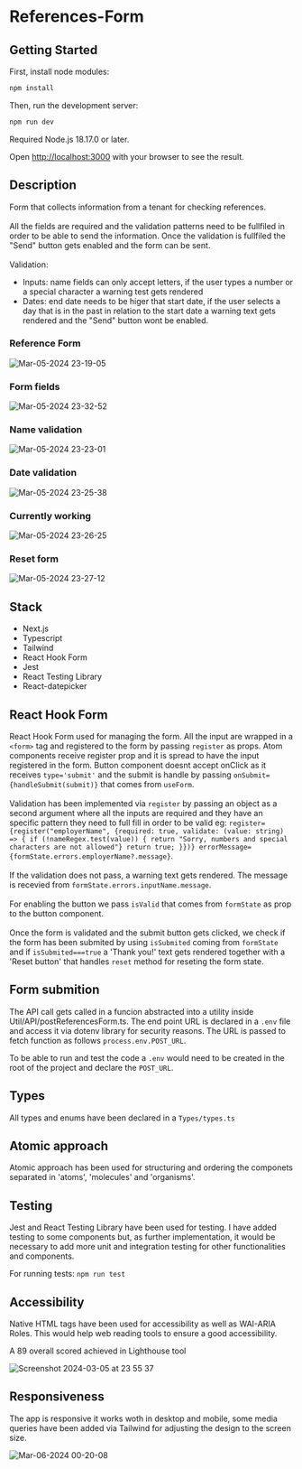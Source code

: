 # References-Form

## Getting Started

First, install node modules:

```bash
npm install
```

Then, run the development server:

```bash
npm run dev
```

Required Node.js 18.17.0 or later.

Open [http://localhost:3000](http://localhost:3000) with your browser to see the result.

## Description

Form that collects information from a tenant for checking references.
<br><br>
All the fields are required and the validation patterns need to be fullfiled in order to be able to send the information. Once the validation is fullfiled the "Send" button gets enabled and the form can be sent.
<br><br>
Validation:
<br>
  <ul>
    <li>Inputs: name fields can only accept letters, if the user types a number or a special character a warning test gets rendered</li>
    <li>Dates: end date needs to be higer that start date, if the user selects a day that is in the past in relation to the start date a warning text gets rendered and the "Send" button wont be enabled.</li>
  </ul>

### Reference Form

![Mar-05-2024 23-19-05](https://github.com/david-lorenzo-vargas/References-Form/assets/72414745/2a2b0053-070d-43b2-86a6-139e7ba25573)

### Form fields

![Mar-05-2024 23-32-52](https://github.com/david-lorenzo-vargas/References-Form/assets/72414745/04d831af-5d82-45b2-b4dd-7e8a81aa3dd2)

### Name validation

![Mar-05-2024 23-23-01](https://github.com/david-lorenzo-vargas/References-Form/assets/72414745/c282bc2f-b248-4e1d-a994-34a8cdfdb554)

### Date validation

![Mar-05-2024 23-25-38](https://github.com/david-lorenzo-vargas/References-Form/assets/72414745/031c2cc0-493f-43d5-a2a1-9a2ad86c2fff)

### Currently working

![Mar-05-2024 23-26-25](https://github.com/david-lorenzo-vargas/References-Form/assets/72414745/5f5b5d1b-b2f2-46a0-9630-97538f9f4405)

### Reset form

![Mar-05-2024 23-27-12](https://github.com/david-lorenzo-vargas/References-Form/assets/72414745/fa0cbf30-aa00-4485-acb7-54a494be9a48)

## Stack

<ul>
  <li>Next.js</li>
  <li>Typescript</li>
  <li>Tailwind</li>
  <li>React Hook Form</li>
  <li>Jest</li>
  <li>React Testing Library</li>
  <li>React-datepicker</li>
</ul>

## React Hook Form

React Hook Form used for managing the form. All the input are wrapped in a `<form>` tag and registered to the form by passing `register` as props. Atom components receive register prop and it is spread to have the input registered in the form. Button component doesnt accept onClick as it receives `type='submit'` and the submit is handle by passing `onSubmit={handleSubmit(submit)}` that comes from `useForm`.
<br><br>
Validation has been implemented via `register` by passing an object as a second argument where all the inputs are required and they have an specific pattern they need to full fill in order to be valid eg: 
  ```register={register("employerName", {required: true, validate: (value: string) => { if (!nameRegex.test(value)) { return "Sorry, numbers and special characters are not allowed"} return true; }})} errorMessage={formState.errors.employerName?.message}```.
<br><br>
If the validation does not pass, a warning text gets rendered. The message is recevied from `formState.errors.inputName.message`.
<br><br>
For enabling the button we pass `isValid` that comes from `formState` as prop to the button component.
<br><br>
Once the form is validated and the submit button gets clicked, we check if the form has been submited by using `isSubmited` coming from `formState` and if `isSubmited===true` a 'Thank you!' text gets rendered together with a 'Reset button' that handles `reset` method for reseting the form state.

## Form submition

The API call gets called in a funcion abstracted into a utility inside Util/API/postReferencesForm.ts. The end point URL is declared in a `.env` file and access it via dotenv library for security reasons. The URL is passed to fetch function as follows `process.env.POST_URL`.

To be able to run and test the code a `.env` would need to be created in the root of the project and declare the `POST_URL`.

## Types

All types and enums have been declared in a `Types/types.ts`

## Atomic approach

Atomic approach has been used for structuring and ordering the componets separated in 'atoms', 'molecules' and 'organisms'.

## Testing

Jest and React Testing Library have been used for testing. I have added testing to some components but, as further implementation, it would be necessary to add more unit and integration testing for other functionalities and components.

For running tests: `npm run test`

## Accessibility

Native HTML tags have been used for accessibility as well as WAI-ARIA Roles. This would help web reading tools to ensure a good accessibility.

A 89 overall scored achieved in Lighthouse tool

![Screenshot 2024-03-05 at 23 55 37](https://github.com/david-lorenzo-vargas/References-Form/assets/72414745/8b31256b-b35f-4e4d-bc33-3e1982f12f10)

## Responsiveness

The app is responsive it works woth in desktop and mobile, some media queries have been added via Tailwind for adjusting the design to the screen size.

![Mar-06-2024 00-20-08](https://github.com/david-lorenzo-vargas/References-Form/assets/72414745/112faa13-b53f-4479-8739-55d4d96c52c6)


